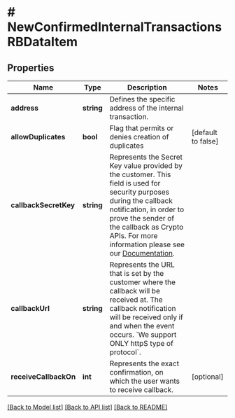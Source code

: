 # # NewConfirmedInternalTransactionsRBDataItem

## Properties

Name | Type | Description | Notes
------------ | ------------- | ------------- | -------------
**address** | **string** | Defines the specific address of the internal transaction. |
**allowDuplicates** | **bool** | Flag that permits or denies creation of duplicates | [default to false]
**callbackSecretKey** | **string** | Represents the Secret Key value provided by the customer. This field is used for security purposes during the callback notification, in order to prove the sender of the callback as Crypto APIs. For more information please see our [Documentation](https://project-2a14af.doxify.ai/v-1.2021-03-20-111/RESTapis/general-information/callbacks#callback-security). |
**callbackUrl** | **string** | Represents the URL that is set by the customer where the callback will be received at. The callback notification will be received only if and when the event occurs. &#x60;We support ONLY httpS type of protocol&#x60;. |
**receiveCallbackOn** | **int** | Represents the exact confirmation, on which the user wants to receive callback. | [optional]

[[Back to Model list]](../../README.md#models) [[Back to API list]](../../README.md#endpoints) [[Back to README]](../../README.md)
